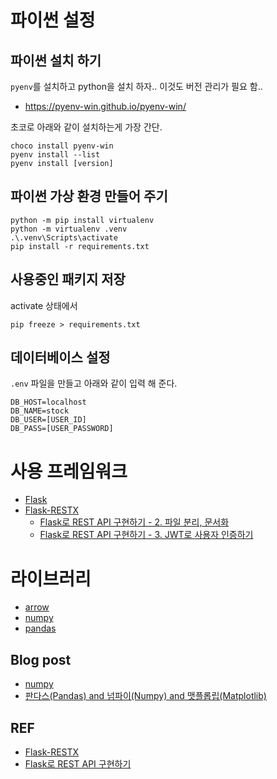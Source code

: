 # 파이썬 설정
## 파이썬 설치 하기
`pyenv`를 설치하고 python을 설치 하자..
이것도 버전 관리가 필요 함..
 * https://pyenv-win.github.io/pyenv-win/

초코로 아래와 같이 설치하는게 가장 간단.

```
choco install pyenv-win
pyenv install --list
pyenv install [version]
```

## 파이썬 가상 환경 만들어 주기

```
python -m pip install virtualenv
python -m virtualenv .venv
.\.venv\Scripts\activate
pip install -r requirements.txt
```

## 사용중인 패키지 저장
activate 상태에서
```
pip freeze > requirements.txt
```

## 데이터베이스 설정
`.env` 파일을 만들고 아래와 같이 입력 해 준다.
```
DB_HOST=localhost
DB_NAME=stock
DB_USER=[USER_ID]
DB_PASS=[USER_PASSWORD]
```

# 사용 프레임워크
* [Flask](https://flask.palletsprojects.com/en/1.1.x/)
* [Flask-RESTX](https://flask-restx.readthedocs.io/en/latest/index.html)
  * [Flask로 REST API 구현하기 - 2. 파일 분리, 문서화](https://justkode.kr/python/flask-restapi-2)
  * [Flask로 REST API 구현하기 - 3. JWT로 사용자 인증하기](https://justkode.kr/python/flask-restapi-3)

# 라이브러리
* [arrow](https://arrow.readthedocs.io/en/stable/)
* [numpy](https://numpy.org/)
* [pandas](https://pandas.pydata.org/)
## Blog post
  * [numpy](http://pythonstudy.xyz/python/article/402-numpy-%EC%82%AC%EC%9A%A9%ED%95%98%EA%B8%B0)
  * [판다스(Pandas) and 넘파이(Numpy) and 맷플롭립(Matplotlib)](https://wikidocs.net/32829)

## REF
* [Flask-RESTX](https://flask-restx.readthedocs.io/en/latest/index.html)
* [Flask로 REST API 구현하기](https://justkode.kr/python/flask-restapi-1)